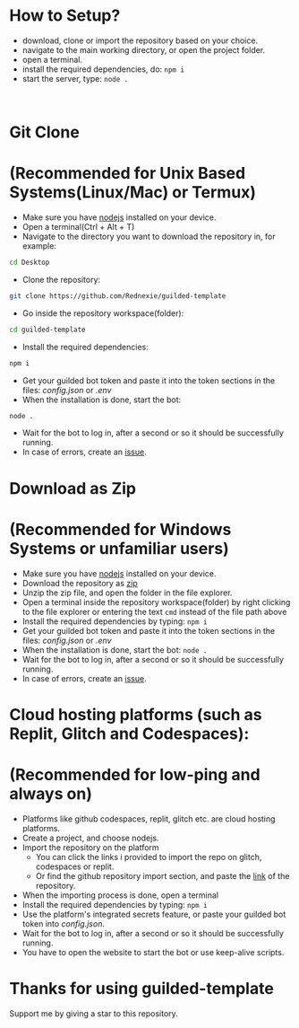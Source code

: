 # How to Setup?
- download, clone or import the repository based on your choice.
- navigate to the main working directory, or open the project folder.
- open a terminal.
- install the required dependencies, do: `npm i`
- start the server, type: `node .`

<br>



# Git Clone 
# (Recommended for Unix Based Systems(Linux/Mac) or Termux)
- Make sure you have [nodejs](https://nodejs.org) installed on your device.
- Open a terminal(Ctrl + Alt + T)
- Navigate to the directory you want to download the repository in, for example:
```sh
cd Desktop
```
- Clone the repository:
```sh
git clone https://github.com/Rednexie/guilded-template
```
- Go inside the repository workspace(folder):
```sh
cd guilded-template
```
- Install the required dependencies:
```sh
npm i
```
- Get your guilded bot token and paste it into the token sections in the files: *config.json* or *.env* 
- When the installation is done, start the bot:
```sh
node .
```
- Wait for the bot to log in, after a second or so it should be successfully running.
- In case of errors, create an [issue](https://github.com/Rednexie/guilded-template/issues).
# Download as Zip 
# (Recommended for Windows Systems or unfamiliar users)
- Make sure you have [nodejs](https://nodejs.org) installed on your device.
- Download the repository as [zip](https://github.com/Rednexie/guilded-template/archive/refs/heads/main.zip)
- Unzip the zip file, and open the folder in the file explorer.
- Open a terminal inside the repository workspace(folder) by right clicking to the file explorer or entering the text `cmd` instead of the file path above
- Install the required dependencies by typing: `npm i`
- Get your guilded bot token and paste it into the token sections in the files: *config.json* or *.env*
- When the installation is done, start the bot: `node .`
- Wait for the bot to log in, after a second or so it should be successfully running.
- In case of errors, create an [issue](https://github.com/Rednexie/guilded-template/issues).
# Cloud hosting platforms (such as Replit, Glitch and Codespaces):
# (Recommended for low-ping and always on)
- Platforms like github codespaces, replit, glitch etc. are cloud hosting platforms.
- Create a project, and choose nodejs.
- Import the repository on the platform
   - You can click the links i provided to import the repo on glitch, codespaces or replit.
   - Or find the github repository import section, and paste the [link](https://github.com/Rednexie/guilded-template) of the repository.
- When the importing process is done, open a terminal
- Install the required dependencies by typing: `npm i`
- Use the platform's integrated secrets feature, or paste your guilded bot token into *config.json*.
- Wait for the bot to log in, after a second or so it should be successfully running.
- You have to open the website to start the bot or use keep-alive scripts.
# Thanks for using guilded-template
Support me by giving a star to this repository.
